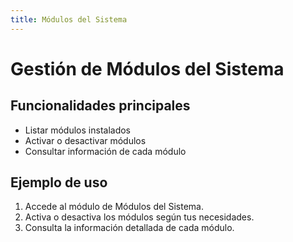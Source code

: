 ```yaml
---
title: Módulos del Sistema
---
```


# Gestión de Módulos del Sistema

## Funcionalidades principales

- Listar módulos instalados
- Activar o desactivar módulos
- Consultar información de cada módulo

## Ejemplo de uso

1. Accede al módulo de Módulos del Sistema.
2. Activa o desactiva los módulos según tus necesidades.
3. Consulta la información detallada de cada módulo.
